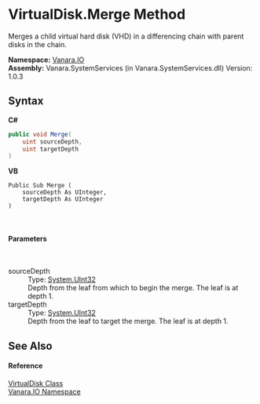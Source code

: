 # VirtualDisk.Merge Method 
 

Merges a child virtual hard disk (VHD) in a differencing chain with parent disks in the chain.

**Namespace:**&nbsp;<a href="d3362b0a-0ff5-4e50-dbee-d2c8d2fbae9f">Vanara.IO</a><br />**Assembly:**&nbsp;Vanara.SystemServices (in Vanara.SystemServices.dll) Version: 1.0.3

## Syntax

**C#**<br />
``` C#
public void Merge(
	uint sourceDepth,
	uint targetDepth
)
```

**VB**<br />
``` VB
Public Sub Merge ( 
	sourceDepth As UInteger,
	targetDepth As UInteger
)
```

<br />

#### Parameters
&nbsp;<dl><dt>sourceDepth</dt><dd>Type: <a href="http://msdn2.microsoft.com/en-us/library/ctys3981" target="_blank">System.UInt32</a><br />Depth from the leaf from which to begin the merge. The leaf is at depth 1.</dd><dt>targetDepth</dt><dd>Type: <a href="http://msdn2.microsoft.com/en-us/library/ctys3981" target="_blank">System.UInt32</a><br />Depth from the leaf to target the merge. The leaf is at depth 1.</dd></dl>

## See Also


#### Reference
<a href="14596a99-aae8-0fef-6be2-950bbcd08026">VirtualDisk Class</a><br /><a href="d3362b0a-0ff5-4e50-dbee-d2c8d2fbae9f">Vanara.IO Namespace</a><br />